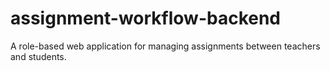# assignment-workflow-backend
A role-based web application for managing assignments between teachers and students.
